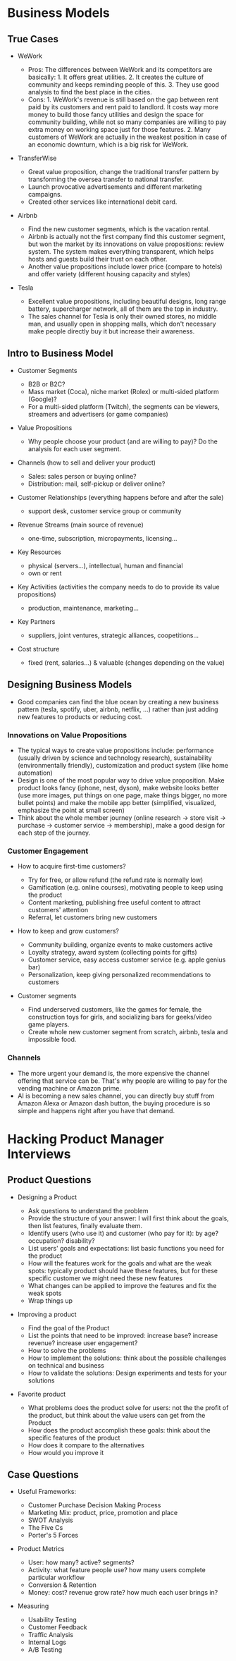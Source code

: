 # Business Models

## True Cases
* WeWork
  * Pros: The differences between WeWork and its competitors are basically: 1. It offers great utilities. 2. It creates the culture of community and keeps reminding people of this. 3. They use good analysis to find the best place in the cities.
  * Cons: 1. WeWork's revenue is still based on the gap between rent paid by its customers and rent paid to landlord. It costs way more money to build those fancy utilities and design the space for community building, while not so many companies are willing to pay extra money on working space just for those features. 2. Many customers of WeWork are actually in the weakest position in case of an economic downturn, which is a big risk for WeWork.

* TransferWise
  * Great value proposition, change the traditional transfer pattern by transforming the oversea transfer to national transfer.
  * Launch provocative advertisements and different marketing campaigns.
  * Created other services like international debit card.

* Airbnb
  * Find the new customer segments, which is the vacation rental.
  * Airbnb is actually not the first company find this customer segment, but won the market by its innovations on value propositions: review system. The system makes everything transparent, which helps hosts and guests build their trust on each other.
  * Another value propositions include lower price (compare to hotels) and offer variety (different housing capacity and styles)

* Tesla
  * Excellent value propositions, including beautiful designs, long range battery, supercharger network, all of them are the top in industry.
  * The sales channel for Tesla is only their owned stores, no middle man, and usually open in shopping malls, which don't necessary make people directly buy it but increase their awareness.


## Intro to Business Model
* Customer Segments
  * B2B or B2C?
  * Mass market (Coca), niche market (Rolex) or multi-sided platform (Google)?
  * For a multi-sided platform (Twitch), the segments can be viewers, streamers and advertisers (or game companies)

* Value Propositions
  * Why people choose your product (and are willing to pay)? Do the analysis for each user segment.

* Channels (how to sell and deliver your product)
  * Sales: sales person or buying online?
  * Distribution: mail, self-pickup or deliver online?

* Customer Relationships (everything happens before and after the sale)
  * support desk, customer service group or community

* Revenue Streams (main source of revenue)
  * one-time, subscription, micropayments, licensing...

* Key Resources
  * physical (servers...), intellectual, human and financial
  * own or rent

* Key Activities (activities the company needs to do to provide its value propositions)
  * production, maintenance, marketing...

* Key Partners
  * suppliers, joint ventures, strategic alliances, coopetitions...

* Cost structure
  * fixed (rent, salaries...) & valuable (changes depending on the value)

## Designing Business Models
* Good companies can find the blue ocean by creating a new business pattern (tesla, spotify, uber, airbnb, netflix, ...) rather than just adding new features to products or reducing cost.

### Innovations on Value Propositions
* The typical ways to create value propositions include: performance (usually driven by science and technology research), sustainability (environmentally friendly), customization and product system (like home automation)
* Design is one of the most popular way to drive value proposition. Make product looks fancy (iphone, nest, dyson), make website looks better (use more images, put things on one page, make things bigger, no more bullet points) and make the mobile app better (simplified, visualized, emphasize the point at small screen)
* Think about the whole member journey (online research -> store visit -> purchase -> customer service -> membership), make a good design for each step of the journey.

### Customer Engagement
* How to acquire first-time customers?
  * Try for free, or allow refund (the refund rate is normally low)
  * Gamification (e.g. online courses), motivating people to keep using the product
  * Content marketing, publishing free useful content to attract customers' attention
  * Referral, let customers bring new customers

* How to keep and grow customers?
  * Community building, organize events to make customers active
  * Loyalty strategy, award system (collecting points for gifts)
  * Customer service, easy access customer service (e.g. apple genius bar)
  * Personalization, keep giving personalized recommendations to customers

* Customer segments
  * Find underserved customers, like the games for female, the construction toys for girls, and socializing bars for geeks/video game players.
  * Create whole new customer segment from scratch, airbnb, tesla and impossible food.

### Channels
  * The more urgent your demand is, the more expensive the channel offering that service can be. That's why people are willing to pay for the vending machine or Amazon prime.
  * AI is becoming a new sales channel, you can directly buy stuff from Amazon Alexa or Amazon dash button, the buying procedure is so simple and happens right after you have that demand.
  



# Hacking Product Manager Interviews

## Product Questions

* Designing a Product
  * Ask questions to understand the problem
  * Provide the structure of your answer: I will first think about the goals, then list features, finally evaluate them.
  * Identify users (who use it) and customer (who pay for it): by age? occupation? disability?
  * List users' goals and expectations: list basic functions you need for the product
  * How will the features work for the goals and what are the weak spots: typically product should have these features, but for these specific customer we might need these new features
  * What changes can be applied to improve the features and fix the weak spots
  * Wrap things up

* Improving a product
  * Find the goal of the Product
  * List the points that need to be improved: increase base? increase revenue? increase user engagement?
  * How to solve the problems
  * How to implement the solutions: think about the possible challenges on technical and business
  * How to validate the solutions: Design experiments and tests for your solutions

* Favorite product
  * What problems does the product solve for users: not the the profit of the product, but think about the value users can get from the Product
  * How does the product accomplish these goals: think about the specific features of the product
  * How does it compare to the alternatives
  * How would you improve it

## Case Questions
* Useful Frameworks:
  * Customer Purchase Decision Making Process
  * Marketing Mix: product, price, promotion and place
  * SWOT Analysis
  * The Five Cs
  * Porter's 5 Forces

* Product Metrics
  * User: how many? active? segments?
  * Activity: what feature people use? how many users complete particular workflow
  * Conversion & Retention
  * Money: cost? revenue grow rate? how much each user brings in?

* Measuring
  * Usability Testing
  * Customer Feedback
  * Traffic Analysis
  * Internal Logs
  * A/B Testing
